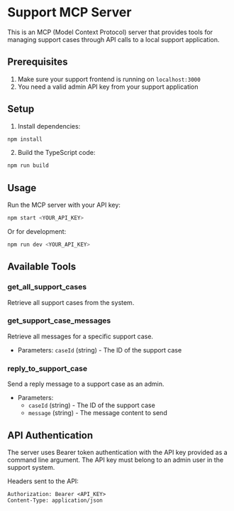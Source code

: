 # Support MCP Server

This is an MCP (Model Context Protocol) server that provides tools for managing support cases through API calls to a local support application.

## Prerequisites

1. Make sure your support frontend is running on `localhost:3000`
2. You need a valid admin API key from your support application

## Setup

1. Install dependencies:
```bash
npm install
```

2. Build the TypeScript code:
```bash
npm run build
```

## Usage

Run the MCP server with your API key:

```bash
npm start <YOUR_API_KEY>
```

Or for development:
```bash
npm run dev <YOUR_API_KEY>
```

## Available Tools

### get_all_support_cases
Retrieve all support cases from the system.

### get_support_case_messages
Retrieve all messages for a specific support case.
- Parameters: `caseId` (string) - The ID of the support case

### reply_to_support_case
Send a reply message to a support case as an admin.
- Parameters: 
  - `caseId` (string) - The ID of the support case
  - `message` (string) - The message content to send

## API Authentication

The server uses Bearer token authentication with the API key provided as a command line argument. The API key must belong to an admin user in the support system.

Headers sent to the API:
```
Authorization: Bearer <API_KEY>
Content-Type: application/json
```